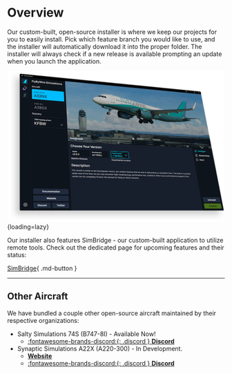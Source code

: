 # Overview

Our custom-built, open-source installer is where we keep our projects for you to easily install. Pick which feature branch you would like to use, and the installer will 
automatically download it into the proper folder. The installer will always check if a new release is available prompting an update when you launch the application.

![marketing installer](../docs/fbw-installer/assets/InstallerScreenshot.webp){loading=lazy}

Our installer also features SimBridge - our custom-built application to utilize remote tools. Check out the dedicated page for upcoming features and their status:

[SimBridge](../docs/fbw-installer/simbridge.md){ .md-button }

---

## Other Aircraft

We have bundled a couple other open-source aircraft maintained by their respective organizations:

- Salty Simulations 74S (B747-8I) - Available Now!
    - [:fontawesome-brands-discord:{: .discord } **Discord**](https://discord.com/invite/S4PJDwk)
- Synaptic Simulations A22X (A220-300) - In Development.
    - [**Website**](https://www.synapticsim.com/)
    - [:fontawesome-brands-discord:{: .discord } **Discord**](https://discord.com/invite/acQkSvrePG)